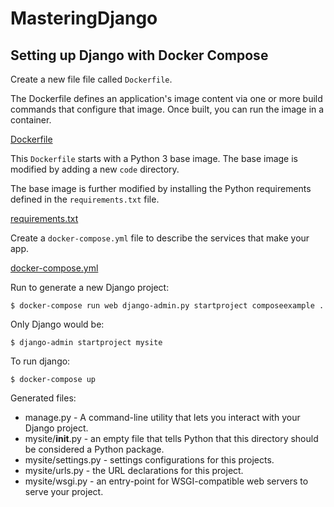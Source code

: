 # MasteringDjango

## Setting up Django with Docker Compose

Create a new file file called `Dockerfile`.

The Dockerfile defines an application's image content via one or more build commands that configure that image.
Once built, you can run the image in a container.

[Dockerfile](Dockerfile)

This `Dockerfile` starts with a Python 3 base image.
The base image is modified by adding a new `code` directory.

The base image is further modified by installing the Python requirements defined in the `requirements.txt` file.

[requirements.txt](requirements.txt)

Create a `docker-compose.yml` file to describe the services that make your app.

[docker-compose.yml](docker-compose.yml)

Run to generate a new Django project:
```
$ docker-compose run web django-admin.py startproject composeexample .
```

Only Django would be:
```
$ django-admin startproject mysite
```

To run django:

```
$ docker-compose up
```

Generated files:

* manage.py - A command-line utility that lets you interact with your Django project.
* mysite/__init__.py - an empty file that tells Python that this directory should be considered a Python package.
* mysite/settings.py - settings configurations for this projects.
* mysite/urls.py - the URL declarations for this project.
* mysite/wsgi.py - an entry-point for WSGI-compatible web servers to serve your project.
